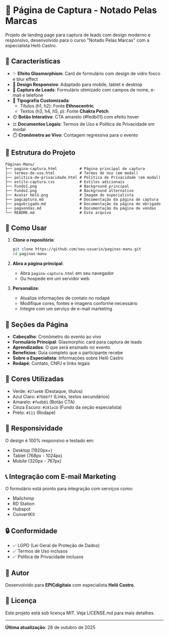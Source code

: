 # 📱 Página de Captura - Notado Pelas Marcas

Projeto de landing page para captura de leads com design moderno e responsivo, desenvolvido para o curso "Notado Pelas Marcas" com a especialista Helô Castro.

## 🎨 Características

- ✨ **Efeito Glasmorphism**: Card de formulário com design de vidro fosco e blur effect
- 📱 **Design Responsivo**: Adaptado para mobile, tablet e desktop
- 🎯 **Captura de Leads**: Formulário otimizado com campos de nome, e-mail e telefone
- 🎨 **Tipografia Customizada**:
  - Títulos (h1, h2): Fonte **Ethnocentric**
  - Textos (h3, h4, h5, p): Fonte **Chakra Petch**
- 🟡 **Botão Interativo**: CTA amarelo (#fedb01) com efeito hover
- ⚖️ **Documentos Legais**: Termos de Uso e Política de Privacidade em modal
- ⏱️ **Cronômetro ao Vivo**: Contagem regressiva para o evento

## 📁 Estrutura do Projeto

```
Páginas-Manu/
├── pagina-captura.html          # Página principal de captura
├── termos-de-uso.html           # Termos de Uso (em modal)
├── politica-de-privacidade.html # Política de Privacidade (em modal)
├── estilo-captura.css           # Estilos adicionais
├── Fundo1.png                   # Background principal
├── Fundo2.png                   # Background alternativo
├── Avatar Helô.png              # Imagem do especialista
├── pagcaptura.md                # Documentação da página de captura
├── pagobrigado.md               # Documentação da página de obrigado
├── pagvendas.md                 # Documentação da página de vendas
└── README.md                    # Este arquivo
```

## 🚀 Como Usar

1. **Clone o repositório**:
   ```bash
   git clone https://github.com/seu-usuario/paginas-manu.git
   cd paginas-manu
   ```

2. **Abra a página principal**:
   - Abra `pagina-captura.html` em seu navegador
   - Ou hospede em um servidor web

3. **Personalize**:
   - Atualize informações de contato no rodapé
   - Modifique cores, fontes e imagens conforme necessário
   - Integre com um serviço de e-mail marketing

## 🎯 Seções da Página

- **Cabeçalho**: Cronômetro do evento ao vivo
- **Formulário Principal**: Glasmorphic card para captura de leads
- **Aprendizados**: O que será ensinado no evento
- **Benefícios**: Guia completo que o participante recebe
- **Sobre o Especialista**: Informações sobre Helô Castro
- **Rodapé**: Contato, CNPJ e links legais

## 🎨 Cores Utilizadas

- Verde: `#27ae60` (Destaque, títulos)
- Azul Claro: `#7bb6ff` (Links, textos secundários)
- Amarelo: `#fedb01` (Botão CTA)
- Cinza Escuro: `#181a1b` (Fundo da seção especialista)
- Preto: `#111` (Rodapé)

## 📱 Responsividade

O design é 100% responsivo e testado em:
- Desktop (1920px+)
- Tablet (768px - 1024px)
- Mobile (320px - 767px)

## 📞 Integração com E-mail Marketing

O formulário está pronto para integração com serviços como:
- Mailchimp
- RD Station
- Hubspot
- ConvertKit

## 🔒 Conformidade

- ✅ LGPD (Lei Geral de Proteção de Dados)
- ✅ Termos de Uso inclusos
- ✅ Política de Privacidade inclusos

## 📧 Autor

Desenvolvido para **EPICdigitais** com especialista **Helô Castro**.

## 📄 Licença

Este projeto está sob licença MIT. Veja LICENSE.md para mais detalhes.

---

**Última atualização**: 28 de outubro de 2025
